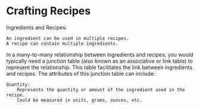# Crafting Recipes

Ingredients and Recipes:

    An ingredient can be used in multiple recipes.
    A recipe can contain multiple ingredients.

In a many-to-many relationship between ingredients and recipes, you would typically need a junction table (also known as an associative or link table)
to represent the relationship. This table facilitates the link between ingredients and recipes.
The attributes of this junction table can include:

    Quantity:
        Represents the quantity or amount of the ingredient used in the recipe.
        Could be measured in units, grams, ounces, etc.
